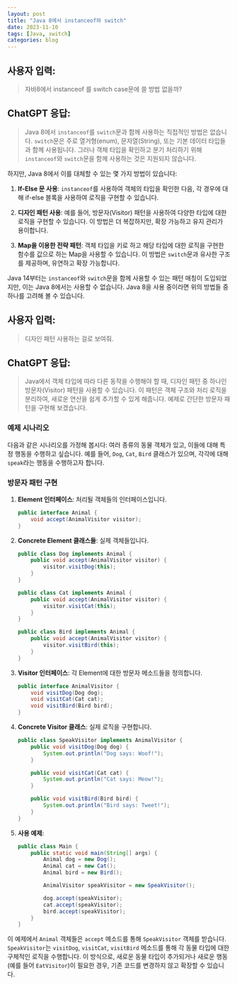 ```yaml
---
layout: post
title: "Java 8에서 instanceof와 switch"
date: 2023-11-10
tags: [Java, switch]
categories: blog
---
```


## 사용자 입력:
> 자바8에서     instanceof 를 switch case문에 쓸 방법 없을까?

## ChatGPT 응답:
> Java 8에서 `instanceof`를 `switch`문과 함께 사용하는 직접적인 방법은 없습니다. `switch`문은 주로 열거형(enum), 문자열(String), 또는 기본 데이터 타입들과 함께 사용됩니다. 그러나 객체 타입을 확인하고 분기 처리하기 위해 `instanceof`와 `switch`문을 함께 사용하는 것은 지원되지 않습니다.

하지만, Java 8에서 이를 대체할 수 있는 몇 가지 방법이 있습니다:

1. **If-Else 문 사용**: `instanceof`를 사용하여 객체의 타입을 확인한 다음, 각 경우에 대해 if-else 블록을 사용하여 로직을 구현할 수 있습니다.

2. **디자인 패턴 사용**: 예를 들어, 방문자(Visitor) 패턴을 사용하여 다양한 타입에 대한 로직을 구현할 수 있습니다. 이 방법은 더 복잡하지만, 확장 가능하고 유지 관리가 용이합니다.

3. **Map을 이용한 전략 패턴**: 객체 타입을 키로 하고 해당 타입에 대한 로직을 구현한 함수를 값으로 하는 Map을 사용할 수 있습니다. 이 방법은 `switch`문과 유사한 구조를 제공하며, 유연하고 확장 가능합니다.

Java 14부터는 `instanceof`와 `switch`문을 함께 사용할 수 있는 패턴 매칭이 도입되었지만, 이는 Java 8에서는 사용할 수 없습니다. Java 8을 사용 중이라면 위의 방법들 중 하나를 고려해 볼 수 있습니다.

## 사용자 입력:
> 디자인 패턴 사용하는 걸로 보여줘.

## ChatGPT 응답:
> Java에서 객체 타입에 따라 다른 동작을 수행해야 할 때, 디자인 패턴 중 하나인 방문자(Visitor) 패턴을 사용할 수 있습니다. 이 패턴은 객체 구조와 처리 로직을 분리하여, 새로운 연산을 쉽게 추가할 수 있게 해줍니다. 예제로 간단한 방문자 패턴을 구현해 보겠습니다.

### 예제 시나리오

다음과 같은 시나리오를 가정해 봅시다: 여러 종류의 동물 객체가 있고, 이들에 대해 특정 행동을 수행하고 싶습니다. 예를 들어, `Dog`, `Cat`, `Bird` 클래스가 있으며, 각각에 대해 `speak`라는 행동을 수행하고자 합니다.

### 방문자 패턴 구현

1. **Element 인터페이스**: 처리될 객체들의 인터페이스입니다.

    ```java
    public interface Animal {
        void accept(AnimalVisitor visitor);
    }
    ```

2. **Concrete Element 클래스들**: 실제 객체들입니다.

    ```java
    public class Dog implements Animal {
        public void accept(AnimalVisitor visitor) {
            visitor.visitDog(this);
        }
    }

    public class Cat implements Animal {
        public void accept(AnimalVisitor visitor) {
            visitor.visitCat(this);
        }
    }

    public class Bird implements Animal {
        public void accept(AnimalVisitor visitor) {
            visitor.visitBird(this);
        }
    }
    ```

3. **Visitor 인터페이스**: 각 Element에 대한 방문자 메소드들을 정의합니다.

    ```java
    public interface AnimalVisitor {
        void visitDog(Dog dog);
        void visitCat(Cat cat);
        void visitBird(Bird bird);
    }
    ```

4. **Concrete Visitor 클래스**: 실제 로직을 구현합니다.

    ```java
    public class SpeakVisitor implements AnimalVisitor {
        public void visitDog(Dog dog) {
            System.out.println("Dog says: Woof!");
        }

        public void visitCat(Cat cat) {
            System.out.println("Cat says: Meow!");
        }

        public void visitBird(Bird bird) {
            System.out.println("Bird says: Tweet!");
        }
    }
    ```

5. **사용 예제**:

    ```java
    public class Main {
        public static void main(String[] args) {
            Animal dog = new Dog();
            Animal cat = new Cat();
            Animal bird = new Bird();

            AnimalVisitor speakVisitor = new SpeakVisitor();

            dog.accept(speakVisitor);
            cat.accept(speakVisitor);
            bird.accept(speakVisitor);
        }
    }
    ```

이 예제에서 `Animal` 객체들은 `accept` 메소드를 통해 `SpeakVisitor` 객체를 받습니다. `SpeakVisitor`는 `visitDog`, `visitCat`, `visitBird` 메소드를 통해 각 동물 타입에 대한 구체적인 로직을 수행합니다. 이 방식으로, 새로운 동물 타입이 추가되거나 새로운 행동(예를 들어 `EatVisitor`)이 필요한 경우, 기존 코드를 변경하지 않고 확장할 수 있습니다.

